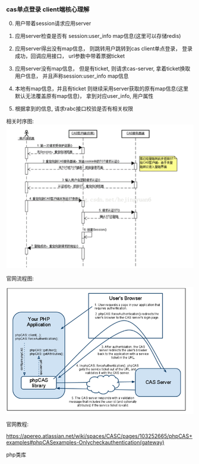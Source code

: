 ### cas单点登录 client端核心理解

0. 用户带着session请求应用server

1. 应用server检查是否有 session:user_info map信息(这里可以存储redis)

2. 应用server得出没有map信息， 则跳转用户跳转到cas client单点登录， 登录成功，回调应用接口， url参数中带着票据ticket

3. 应用server没有map信息， 但是有ticket, 则请求cas-server, 拿着ticket换取用户信息， 并且声称session:user_info map信息

4. 本地有map信息，并且有ticket  则继续采用server获取的原有map信息(这里默认无法覆盖原有map信息)， 拿到对应user_info, 用户属性

5. 根据拿到的信息, 请求rabc接口校验是否有相关权限


相关时序图:
![](cas_seq.png)


官网流程图:



![](cas_gov.jpg)

官网教程:

https://apereo.atlassian.net/wiki/spaces/CASC/pages/103252665/phpCAS+examples#phpCASexamples-Onlycheckauthentication(gateway)  

php类库

